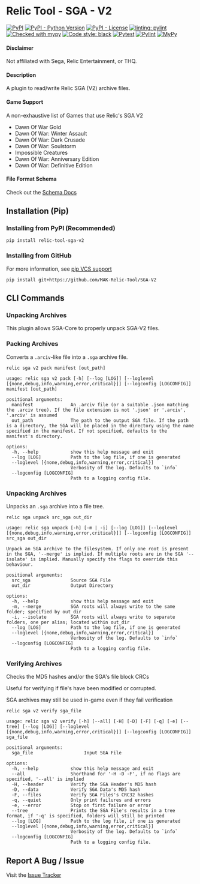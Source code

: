 # Relic Tool - SGA - V2
[![PyPI](https://img.shields.io/pypi/v/relic-tool-sga-v2)](https://pypi.org/project/relic-tool-sga-v2/)
[![PyPI - Python Version](https://img.shields.io/pypi/pyversions/relic-tool-sga-v2)](https://www.python.org/downloads/)
[![PyPI - License](https://img.shields.io/pypi/l/relic-tool-sga-v2)](https://github.com/MAK-Relic-Tool/Relic-Tool-SGA-V2/blob/main/LICENSE.txt)
[![linting: pylint](https://img.shields.io/badge/linting-pylint-yellowgreen)](https://github.com/PyCQA/pylint)
[![Checked with mypy](http://www.mypy-lang.org/static/mypy_badge.svg)](http://mypy-lang.org/)
[![Code style: black](https://img.shields.io/badge/code%20style-black-000000.svg)](https://github.com/psf/black)
[![Pytest](https://github.com/MAK-Relic-Tool/Relic-Tool-SGA-V2/actions/workflows/pytest.yml/badge.svg)](https://github.com/MAK-Relic-Tool/Relic-Tool-SGA-V2/actions/workflows/pytest.yml)
[![Pylint](https://github.com/MAK-Relic-Tool/Relic-Tool-SGA-V2/actions/workflows/pylint.yml/badge.svg)](https://github.com/MAK-Relic-Tool/Relic-Tool-SGA-V2/actions/workflows/pylint.yml)
[![MyPy](https://github.com/MAK-Relic-Tool/Relic-Tool-SGA-V2/actions/workflows/mypy.yml/badge.svg)](https://github.com/MAK-Relic-Tool/Relic-Tool-SGA-V2/actions/workflows/mypy.yml)
#### Disclaimer
Not affiliated with Sega, Relic Entertainment, or THQ.
#### Description
A plugin to read/write Relic SGA (V2) archive files.
#### Game Support
A non-exhaustive list of Games that use Relic's SGA V2
- Dawn Of War Gold
- Dawn Of War: Winter Assault
- Dawn Of War: Dark Crusade
- Dawn Of War: Soulstorm
- Impossible Creatures
- Dawn Of War: Anniversary Edition
- Dawn Of War: Definitive Edition
#### File Format Schema
Check out the [Schema Docs](https://mak-relic-tool.github.io/Schema-Documentation/)

## Installation (Pip)
### Installing from PyPI (Recommended)
```
pip install relic-tool-sga-v2
```
### Installing from GitHub
For more information, see [pip VCS support](https://pip.pypa.io/en/stable/topics/vcs-support/#git)
```
pip install git+https://github.com/MAK-Relic-Tool/SGA-V2
```
## CLI Commands
### Unpacking Archives
This plugin allows SGA-Core to properly unpack SGA-V2 files.

### Packing Archives
Converts a `.arciv`-like file into a `.sga` archive file.
```
relic sga v2 pack manifest [out_path]
```
```
usage: relic sga v2 pack [-h] [--log [LOG]] [--loglevel [{none,debug,info,warning,error,critical}]] [--logconfig [LOGCONFIG]] manifest [out_path]

positional arguments:
  manifest              An .arciv file (or a suitable .json matching the .arciv tree). If the file extension is not '.json' or '.arciv', '.arciv' is assumed
  out_path              The path to the output SGA file. If the path is a directory, the SGA will be placed in the directory using the name specified in the manifest. If not specified, defaults to the manifest's directory.

options:
  -h, --help            show this help message and exit
  --log [LOG]           Path to the log file, if one is generated
  --loglevel [{none,debug,info,warning,error,critical}]
                        Verbosity of the log. Defaults to `info`
  --logconfig [LOGCONFIG]
                        Path to a logging config file.
```
### Unpacking Archives
Unpacks an `.sga` archive into a file tree.
```
relic sga unpack src_sga out_dir
```
```
usage: relic sga unpack [-h] [-m | -i] [--log [LOG]] [--loglevel [{none,debug,info,warning,error,critical}]] [--logconfig [LOGCONFIG]] src_sga out_dir

Unpack an SGA archive to the filesystem. If only one root is present in the SGA, '--merge' is implied. If multiple roots are in the SGA '--isolate' is implied. Manually specify the flags to override this behaviour.

positional arguments:
  src_sga               Source SGA File
  out_dir               Output Directory

options:
  -h, --help            show this help message and exit
  -m, --merge           SGA roots will always write to the same folder; specified by out_dir
  -i, --isolate         SGA roots will always write to separate folders, one per alias; located within out_dir
  --log [LOG]           Path to the log file, if one is generated
  --loglevel [{none,debug,info,warning,error,critical}]
                        Verbosity of the log. Defaults to `info`
  --logconfig [LOGCONFIG]
                        Path to a logging config file.
```
### Verifying Archives
Checks the MD5 hashes and/or the SGA's file block CRCs

Useful for verifying if file's have been modified or corrupted.

SGA archives may still be used in-game even if they fail verification
```
relic sga v2 verify sga_file
```
```
usage: relic sga v2 verify [-h] [--all] [-H] [-D] [-F] [-q] [-e] [--tree] [--log [LOG]] [--loglevel [{none,debug,info,warning,error,critical}]] [--logconfig [LOGCONFIG]] sga_file

positional arguments:
  sga_file                   Input SGA File

options:
  -h, --help            show this help message and exit
  --all                 Shorthand for '-H -D -F', if no flags are specified, '--all' is implied
  -H, --header          Verify the SGA Header's MD5 hash
  -D, --data            Verify SGA Data's MD5 hash
  -F, --files           Verify SGA Files's CRC32 hashes
  -q, --quiet           Only print failures and errors
  -e, --error           Stop on first failure or error
  --tree                Prints the SGA File's results in a tree format, if '-q' is specified, folders will still be printed
  --log [LOG]           Path to the log file, if one is generated
  --loglevel [{none,debug,info,warning,error,critical}]
                        Verbosity of the log. Defaults to `info`
  --logconfig [LOGCONFIG]
                        Path to a logging config file.

```


## Report A Bug / Issue
Visit the [Issue Tracker](https://github.com/MAK-Relic-Tool/Issue-Tracker/issues)
